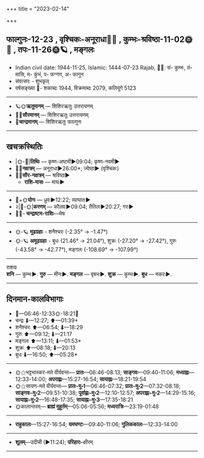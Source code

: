 +++
title = "2023-02-14"

+++
## फाल्गुनः-12-23  ,  वृश्चिकः-अनूराधा🌛🌌  ,  कुम्भः-श्रविष्ठा-11-02🌞🌌  ,  तपः-11-26🌞🪐  ,  मङ्गलः
- Indian civil date: 1944-11-25, Islamic: 1444-07-23 Rajab, 🌌🌞: सं- कुम्भः, तं- मासि, म- कुंभं, प- फग्गण, अ- फागुन
- संवत्सरः - शुभकृत्
- वर्षसङ्ख्या 🌛- शकाब्दः 1944, विक्रमाब्दः 2079, कलियुगे 5123
___________________
- 🪐🌞**ऋतुमानम्** — शिशिरऋतुः उत्तरायणम्
- 🌌🌞**सौरमानम्** — शिशिरऋतुः उत्तरायणम्
- 🌛**चान्द्रमानम्** — शिशिरऋतुः फाल्गुनः
___________________


## खचक्रस्थितिः
- |🌞-🌛|**तिथिः** — कृष्ण-अष्टमी►09:04; कृष्ण-नवमी►  
- 🌌🌛**नक्षत्रम्** — अनूराधा►26:00*; ज्येष्ठा► (वृश्चिकः)  
- 🌌🌞**सौर-नक्षत्रम्** — श्रविष्ठा►  
  - **राशि-मासः** — माघः► 
___________________
- 🌛+🌞**योगः** — ध्रुवः►12:22; व्याघातः►  
- २|🌛-🌞|**करणम्** — कौलवः►09:04; तैतिलः►20:27; गरः►  
- 🌌🌛- **चन्द्राष्टम-राशिः**—मेषः  
___________________
- 🌞-🪐 **मूढग्रहाः** - शनैश्चरः (-2.35° → -1.47°)
- 🌞-🪐 **अमूढग्रहाः** - बुधः (21.46° → 21.04°), शुक्रः (-27.20° → -27.42°), गुरुः (-43.58° → -42.77°), मङ्गलः (-108.69° → -107.99°)
___________________
राशयः  
**शनि** — कुम्भः►. **गुरु** — मीनः►. **मङ्गल** — वृषभः►. **शुक्र** — कुम्भः►. **बुध** — मकरः►. 
___________________


## दिनमान-कालविभागाः
- 🌅—06:46-12:33🌞-18:21🌇  
- चन्द्रः ⬇—12:27; ⬆—01:39*  
- शनैश्चरः ⬆—06:54; ⬇—18:29  
- गुरुः ⬆—09:12; ⬇—21:17  
- मङ्गलः ⬆—13:11; ⬇—01:53*  
- शुक्रः ⬆—08:18; ⬇—20:13  
- बुधः ⬇—16:50; ⬆—05:28*  
___________________
- 🌞⚝भट्टभास्कर-मते वीर्यवन्तः— **प्रातः**—06:46-08:13; **साङ्गवः**—09:40-11:06; **मध्याह्नः**—12:33-14:00; **अपराह्णः**—15:27-16:54; **सायाह्नः**—18:21-19:54  
- 🌞⚝सायण-मते वीर्यवन्तः— **प्रातः-मु॰1**—06:46-07:32; **प्रातः-मु॰2**—07:32-08:18; **साङ्गवः-मु॰2**—09:51-10:38; **पूर्वाह्णः-मु॰2**—12:10-12:57; **अपराह्णः-मु॰2**—14:29-15:16; **सायाह्नः-मु॰2**—16:48-17:35; **सायाह्नः-मु॰3**—17:35-18:21  
- 🌞कालान्तरम्— **ब्राह्मं मुहूर्तम्**—05:06-05:56; **मध्यरात्रिः**—23:19-01:48  
___________________
- **राहुकालः**—15:27-16:54; **यमघण्टः**—09:40-11:06; **गुलिककालः**—12:33-14:00  
___________________
- **शूलम्**—उदीची (►11:24); **परिहारः**–क्षीरम्  
___________________
